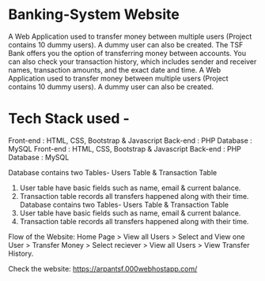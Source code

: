 # Banking-System Website
  
A Web Application used to transfer money between multiple users (Project contains 10 dummy users). A dummy user can also be created. The TSF Bank offers you the option of transferring money between accounts. You can also check your transaction history, which includes sender and receiver names, transaction amounts, and the exact date and time.
A Web Application used to transfer money between multiple users (Project contains 10 dummy users). A dummy user can also be created.  

# Tech Stack used - 
Front-end : HTML, CSS, Bootstrap & Javascript
Back-end : PHP
Database : MySQL
Front-end : HTML, CSS, Bootstrap & Javascript 
Back-end : PHP 
Database : MySQL   

Database contains two Tables- Users Table & Transaction Table
1. User table have basic fields such as name, email & current balance.
2. Transaction table records all transfers happened along with their time.
Database contains two Tables- Users Table & Transaction Table 
1. User table have basic fields such as name, email & current balance. 
2. Transaction table records all transfers happened along with their time.  

Flow of the Website: Home Page > View all Users > Select and View one User > Transfer Money > Select reciever > View all Users > View Transfer History.

Check the website: https://arpantsf.000webhostapp.com/
